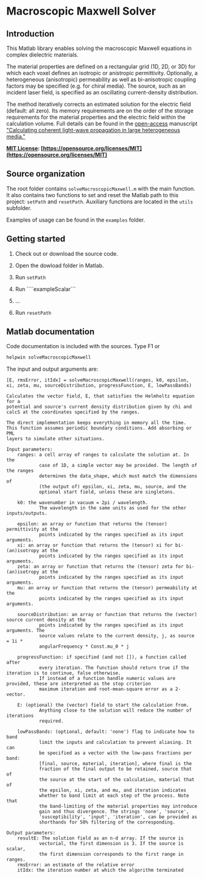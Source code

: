 # Macroscopic Maxwell Solver

## Introduction
This Matlab library enables solving the macroscopic Maxwell equations in complex dielectric materials.

The material properties are defined on a rectangular grid (1D, 2D, or 3D) for which each voxel defines an isotropic or anistropic permittivity. Optionally, a heterogeneous (anisotropic) permeability as well as bi-anisotropic coupling factors may be specified (e.g. for chiral media). The source, such as an incident laser field, is specified as an oscillating current-density distribution.

The method iteratively corrects an estimated solution for the electric field (default: all zero). Its memory requirements are on the order of the storage requirements for the material properties and the electric field within the calculation volume. Full details can be found in the [open-access](https://doi.org/10.1364/OE.27.011946) manuscript ["Calculating coherent light-wave propagation in large heterogeneous media."](https://doi.org/10.1364/OE.27.011946)

**[MIT License](https://opensource.org/licenses/MIT): [https://opensource.org/licenses/MIT](https://opensource.org/licenses/MIT)**

## Source organization
The root folder contains ````solveMacroscopicMaxwell.m```` with the main function. It also contains two functions to set and reset the Matlab path to this project: ````setPath```` and ````resetPath````.
Auxiliary functions are located in the ````utils```` subfolder.

Examples of usage can be found in the ````examples```` folder.

## Getting started
  1. Check out or download the source code.
  
  2. Open the dowload folder in Matlab.
  
  3. Run ````setPath```` 
  
  4. Run ````exampleScalar```
  
  5. ...
  
  6. Run ````resetPath````

## Matlab documentation
  Code documentation is included with the sources. Type F1 or
  ````sh
  helpwin solveMacroscopicMaxwell
  ````
  
  The input and output arguments are:
  ````
  [E, rmsError, itIdx] = solveMacroscopicMaxwell(ranges, k0, epsilon, xi, zeta, mu, sourceDistribution, progressFunction, E, lowPassBands)
 
  Calculates the vector field, E, that satisfies the Helmholtz equation for a
  potential and source's current density distribution given by chi and calcS at the coordinates specified by the ranges.
 
  The direct implementation keeps everything in memory all the time.
  This function assumes periodic boundary conditions. Add absorbing or PML
  layers to simulate other situations.
 
  Input parameters:
      ranges: a cell array of ranges to calculate the solution at. In the
              case of 1D, a simple vector may be provided. The length of the ranges
              determines the data_shape, which must match the dimensions of
              (the output of) epsilon, xi, zeta, mu, source, and the
              optional start field, unless these are singletons.
 
      k0: the wavenumber in vacuum = 2pi / wavelength.
              The wavelength in the same units as used for the other inputs/outputs.
 
      epsilon: an array or function that returns the (tensor) permittivity at the
              points indicated by the ranges specified as its input arguments.
      xi: an array or function that returns the (tensor) xi for bi-(an)isotropy at the
              points indicated by the ranges specified as its input arguments.
      zeta: an array or function that returns the (tensor) zeta for bi-(an)isotropy at the
              points indicated by the ranges specified as its input arguments.
      mu: an array or function that returns the (tensor) permeability at the
              points indicated by the ranges specified as its input arguments.
 
      sourceDistribution: an array or function that returns the (vector) source current density at the
              points indicated by the ranges specified as its input arguments. The
              source values relate to the current density, j, as source = 1i *
              angularFrequency * Const.mu_0 * j
 
      progressFunction: if specified (and not []), a function called after
              every iteration. The function should return true if the iteration is to continue, false otherwise.
              If instead of a function handle numeric values are provided, these are interpreted as the stop criterion
              maximum iteration and root-mean-square error as a 2-vector.
 
      E: (optional) the (vector) field to start the calculation from.
              Anything close to the solution will reduce the number of iterations
              required.
 
      lowPassBands: (optional, default: 'none') flag to indicate how to band
              limit the inputs and calculation to prevent aliasing. It can
              be specified as a vector with the low-pass fractions per band:
              [final, source, material, iteration], where final is the
              fraction of the final output to be retained, source that of
              the source at the start of the calculation, material that of
              the epsilon, xi, zeta, and mu, and iteration indicates
              whether to band limit at each step of the process. Note that
              the band-limiting of the material properties may introduce
              gain and thus divergence. The strings 'none', 'source',
              'susceptibility', 'input', 'iteration', can be provided as
              shorthands for 50% filtering of the corresponding.
 
  Output parameters:
      resultE: The solution field as an n-d array. If the source is
              vectorial, the first dimension is 3. If the source is scalar,
              the first dimension corresponds to the first range in ranges.
      rmsError: an estimate of the relative error
      itIdx: the iteration number at which the algorithm terminated
      
  ````
